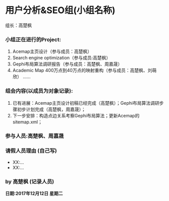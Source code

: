 # 用户分析&SEO组(小组名称)
组长：高楚枫

### 小组正在进行的Project:
1. Acemap主页设计（参与成员：高楚枫）
2. Search engine optimization（参与成员:高楚枫）
3. Gephi布局算法调研报告（参与成员：高楚枫、周嘉晟）
4. Academic Map 400万点到40万点的映射重构（参与成员：高楚枫、刘萌欣）
......

### 组会内容(以成员为对象记录):
1. 已有进展：Acemap主页设计初稿已经完成（高楚枫）；Gephi布局算法调研步骤初步计划完成（高楚枫，周嘉晟）；
2. 下一步安排：构造点边关系考察Gephi布局算法；更新Acemap的sitemap.xml；


### 参与人员:高楚枫、周嘉晟

### 请假人员理由 (自己写)
* XX:...
* XX:...

### by 高楚枫 (记录人员)

**日期:2017年12月12日 星期二**


